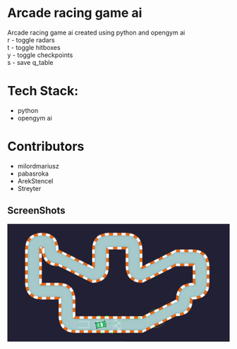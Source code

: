 # Arcade racing game ai
Arcade racing game ai created using python and opengym ai <br />
r - toggle radars <br />
t - toggle hitboxes <br />
y - toggle checkpoints <br />
s - save q_table

# Tech Stack:
- python
- opengym ai

# Contributors
- milordmariusz
- pabasroka
- ArekStencel
- Streyter

## ScreenShots
![LoginForm](./ss/basic.png)
